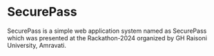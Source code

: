 # SecurePass
SecurePass is a simple web application system named as SecurePass which was presented at the Rackathon-2024 organized by GH Raisoni University, Amravati.

